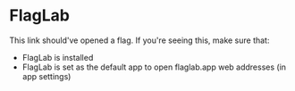 <h1>FlagLab</h1>
<p>This link should've opened a flag. If you're seeing this, make sure that:</p>
<ul>
  <li>FlagLab is installed</li>
  <li>FlagLab is set as the default app to open flaglab.app web addresses (in app settings)</li>
</ul>
